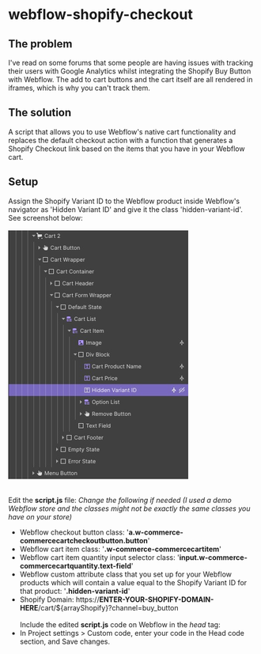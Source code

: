 # webflow-shopify-checkout

## The problem
I've read on some forums that some people are having issues with tracking their users with Google Analytics whilst integrating the Shopify Buy Button with Webflow. The add to cart buttons and the cart itself are all rendered in iframes, which is why you can't track them.

## The solution
A script that allows you to use Webflow's native cart functionality and replaces the default checkout action with a function that generates a Shopify Checkout link based on the items that you have in your Webflow cart.


## Setup
Assign the Shopify Variant ID to the Webflow product inside Webflow's navigator as 'Hidden Variant ID' and give it the class 'hidden-variant-id'.<br>
See screenshot below:<br><br>
![Webflow Screenshot](https://github.com/yuvi100/webflow-shopify-checkout/blob/main/webflow-screenshot.jpeg?raw=true)
<br><br>

Edit the **script.js** file: *Change the following if needed (I used a demo Webflow store and the classes might not be exactly the same classes you have on your store)*<br>
- Webflow checkout button class: '**a.w-commerce-commercecartcheckoutbutton.button**'
- Webflow cart item class: '**.w-commerce-commercecartitem**'
- Webflow cart item quantity input selector class: '**input.w-commerce-commercecartquantity.text-field**'
- Webflow custom attribute class that you set up for your Webflow products which will contain a value equal to the Shopify Variant ID for that product: '**.hidden-variant-id**'
- Shopify Domain: https://**ENTER-YOUR-SHOPIFY-DOMAIN-HERE**/cart/${arrayShopify}?channel=buy_button
<br><br>
Include the edited **script.js** code on Webflow in the *head* tag:<br>
-  In Project settings > Custom code, enter your code in the Head code section, and Save changes.
